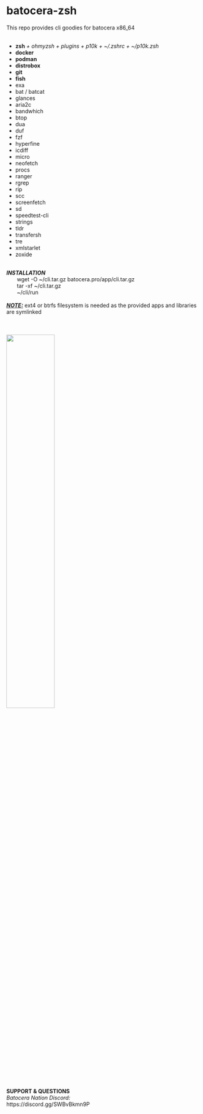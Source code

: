 # batocera-zsh
</b></i>This repo provides cli goodies for batocera x86_64 </i><br><br>
- **zsh** *+ ohmyzsh + plugins + p10k + ~/.zshrc + ~/p10k.zsh*
- **docker**
- **podman**
- **distrobox**
- **git**
- **fish**
- exa
- bat / batcat
- glances
- aria2c
- bandwhich
- btop 
- dua
- duf
- fzf
- hyperfine
- icdiff 
- micro
- neofetch
- procs
- ranger
- rgrep
- rip
- scc
- screenfetch
- sd
- speedtest-cli
- strings
- tldr
- transfersh
- tre
- xmlstarlet
- zoxide 
</b><br>
<br>
<b><i>INSTALLATION</i></b><br>
&nbsp;&nbsp;&nbsp;&nbsp;&nbsp;&nbsp; wget -O ~/cli.tar.gz batocera.pro/app/cli.tar.gz <br>
&nbsp;&nbsp;&nbsp;&nbsp;&nbsp;&nbsp; tar -xf ~/cli.tar.gz <br>
&nbsp;&nbsp;&nbsp;&nbsp;&nbsp;&nbsp; ~/cli/run <br>
</font></b></i><br>
<u><b><i>NOTE:</i></b></u> ext4 or btrfs filesystem is needed as the provided apps and libraries are symlinked <br>
</i>
<br>
<br>
<br>
<img src=https://github.com/uureel/batocera-zsh/assets/116395185/8adbb9c8-8745-48bd-9003-15616101a7ef style="width: 50%; height: 50%;"></img>
<br>
<br>
<b>SUPPORT & QUESTIONS</b> <br> 
<i>Batocera Nation Discord:</i><br>
https://discord.gg/SWBvBkmn9P

